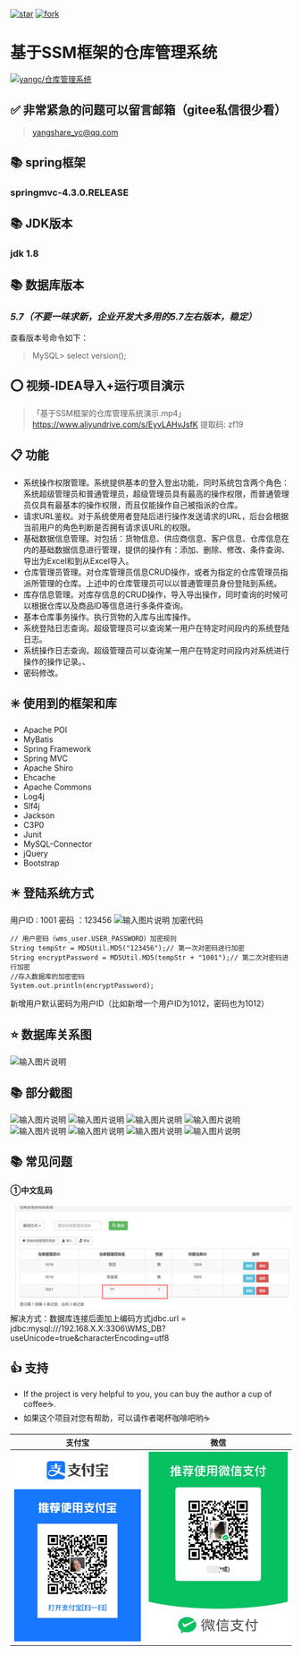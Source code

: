 <a href='https://gitee.com/yangshare/warehouseManager/stargazers'><img src='https://gitee.com/yangshare/warehouseManager/badge/star.svg?theme=white' alt='star'></img></a>
<a href='https://gitee.com/yangshare/warehouseManager/members'><img src='https://gitee.com/yangshare/warehouseManager/badge/fork.svg?theme=white' alt='fork'></img></a>

# 基于SSM框架的仓库管理系统


[![yangc/仓库管理系统](https://gitee.com/yangshare/warehouseManager/widgets/widget_card.svg?colors=4183c4,ffffff,ffffff,e3e9ed,666666,9b9b9b)](https://gitee.com/yangshare/warehouseManager)

## ✅ 非常紧急的问题可以留言邮箱（gitee私信很少看）

> yangshare_yc@qq.com

## 📚 spring框架

### springmvc-4.3.0.RELEASE

## 📚 JDK版本

### jdk 1.8

## 📚 数据库版本
###  _5.7（不要一味求新，企业开发大多用的5.7左右版本，稳定）_ 
查看版本号命令如下：
> MySQL> select version();


## ⭕ 视频-IDEA导入+运行项目演示

> 「基于SSM框架的仓库管理系统演示.mp4」https://www.aliyundrive.com/s/EyvLAHvJsfK 提取码: zf19

## 📋 功能

* 系统操作权限管理。系统提供基本的登入登出功能，同时系统包含两个角色：系统超级管理员和普通管理员，超级管理员具有最高的操作权限，而普通管理员仅具有最基本的操作权限，而且仅能操作自己被指派的仓库。
* 请求URL鉴权。对于系统使用者登陆后进行操作发送请求的URL，后台会根据当前用户的角色判断是否拥有请求该URL的权限。
* 基础数据信息管理。对包括：货物信息、供应商信息、客户信息、仓库信息在内的基础数据信息进行管理，提供的操作有：添加、删除、修改、条件查询、导出为Excel和到从Excel导入。
* 仓库管理员管理。对仓库管理员信息CRUD操作，或者为指定的仓库管理员指派所管理的仓库。上述中的仓库管理员可以以普通管理员身份登陆到系统。
* 库存信息管理。对库存信息的CRUD操作，导入导出操作，同时查询的时候可以根据仓库以及商品ID等信息进行多条件查询。
* 基本仓库事务操作。执行货物的入库与出库操作。
* 系统登陆日志查询。超级管理员可以查询某一用户在特定时间段内的系统登陆日志。
* 系统操作日志查询。超级管理员可以查询某一用户在特定时间段内对系统进行操作的操作记录。、
* 密码修改。



## ✳️ 使用到的框架和库

* Apache POI
* MyBatis
* Spring Framework
* Spring MVC
* Apache Shiro
* Ehcache
* Apache Commons
* Log4j
* Slf4j
* Jackson
* C3P0
* Junit
* MySQL-Connector
* jQuery
* Bootstrap
## ✴️ 登陆系统方式
用户ID : 1001
密码 ：123456
![输入图片说明](https://images.gitee.com/uploads/images/2020/0106/172938_7e1c90d9_736072.png "屏幕截图.png")
加密代码
```
// 用户密码（wms_user.USER_PASSWORD）加密规则
String tempStr = MD5Util.MD5("123456");// 第一次对密码进行加密
String encryptPassword = MD5Util.MD5(tempStr + "1001");// 第二次对密码进行加密
//存入数据库的加密密码
System.out.println(encryptPassword);
```
新增用户默认密码为用户ID（比如新增一个用户ID为1012，密码也为1012）


## ⭐ 数据库关系图
![输入图片说明](https://gitee.com/uploads/images/2018/0412/194935_92258b3b_736072.png "Diagram 1.png")

## 📚 部分截图
![输入图片说明](https://images.gitee.com/uploads/images/2020/0106/173158_70c3cba9_736072.png "WMS-截图1.PNG")
![输入图片说明](https://images.gitee.com/uploads/images/2020/0106/173225_8869b802_736072.png "MWS-截图2.PNG")
![输入图片说明](https://images.gitee.com/uploads/images/2020/0106/173239_39be69c7_736072.png "WMS-截图3.PNG")
![输入图片说明](https://images.gitee.com/uploads/images/2020/0106/173247_db6a6bdf_736072.png "WMS-截图4.PNG")
![输入图片说明](https://images.gitee.com/uploads/images/2020/0106/173256_8b7d7df4_736072.png "WMS-截图5.PNG")
![输入图片说明](https://images.gitee.com/uploads/images/2020/0106/173311_53b058f8_736072.png "WMS-截图7.PNG")
![输入图片说明](https://images.gitee.com/uploads/images/2020/0106/173321_f828f801_736072.png "WMS-截图8.PNG")
![输入图片说明](https://images.gitee.com/uploads/images/2020/0106/173328_41f84519_736072.png "WMS-截图9.PNG")

## 📚 常见问题
#### ①中文乱码
![输入图片说明](image.png)
解决方式：数据库连接后面加上编码方式jdbc.url = jdbc:mysql:///192.168.X.X:3306\WMS_DB?useUnicode=true&characterEncoding=utf8


## 👍 支持

- If the project is very helpful to you, you can buy the author a cup of coffee☕.
- 如果这个项目对您有帮助，可以请作者喝杯咖啡吧哟☕

|支付宝      |    微信|
| :--------: | :--------:|
| ![输入图片说明](%E5%BE%AE%E4%BF%A1%E5%9B%BE%E7%89%87_20230225215404.jpg)|![输入图片说明](%E5%BE%AE%E4%BF%A1%E5%9B%BE%E7%89%87_20230225215651.jpg) |